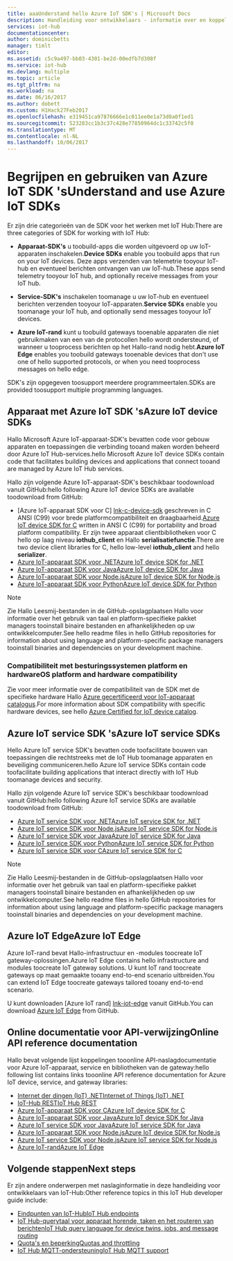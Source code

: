 ```yaml
---
title: aaaUnderstand hello Azure IoT SDK's | Microsoft Docs
description: Handleiding voor ontwikkelaars - informatie over en koppelingen toohello verschillende Azure IoT-apparaat en de service SDK's waarmee u toobuild apparaat-apps en apps van de back-end kunt.
services: iot-hub
documentationcenter: 
author: dominicbetts
manager: timlt
editor: 
ms.assetid: c5c9a497-bb03-4301-be2d-00edfb7d308f
ms.service: iot-hub
ms.devlang: multiple
ms.topic: article
ms.tgt_pltfrm: na
ms.workload: na
ms.date: 06/16/2017
ms.author: dobett
ms.custom: H1Hack27Feb2017
ms.openlocfilehash: e319451ca97876666e1c011ee0e1a73d0a0f1ed1
ms.sourcegitcommit: 523283cc1b3c37c428e77850964dc1c33742c5f0
ms.translationtype: MT
ms.contentlocale: nl-NL
ms.lasthandoff: 10/06/2017
---
```

# <a name="understand-and-use-azure-iot-sdks"></a><span data-ttu-id="a77c9-103">Begrijpen en gebruiken van Azure IoT SDK 's</span><span class="sxs-lookup"><span data-stu-id="a77c9-103">Understand and use Azure IoT SDKs</span></span>

<span data-ttu-id="a77c9-104">Er zijn drie categorieën van de SDK voor het werken met IoT Hub:</span><span class="sxs-lookup"><span data-stu-id="a77c9-104">There are three categories of SDK for working with IoT Hub:</span></span>

* <span data-ttu-id="a77c9-105">**Apparaat-SDK's** u toobuild-apps die worden uitgevoerd op uw IoT-apparaten inschakelen.</span><span class="sxs-lookup"><span data-stu-id="a77c9-105">**Device SDKs** enable you toobuild apps that run on your IoT devices.</span></span> <span data-ttu-id="a77c9-106">Deze apps verzenden van telemetrie tooyour IoT-hub en eventueel berichten ontvangen van uw IoT-hub.</span><span class="sxs-lookup"><span data-stu-id="a77c9-106">These apps send telemetry tooyour IoT hub, and optionally receive messages from your IoT hub.</span></span>

* <span data-ttu-id="a77c9-107">**Service-SDK's** inschakelen toomanage u uw IoT-hub en eventueel berichten verzenden tooyour IoT-apparaten.</span><span class="sxs-lookup"><span data-stu-id="a77c9-107">**Service SDKs** enable you toomanage your IoT hub, and optionally send messages tooyour IoT devices.</span></span>

* <span data-ttu-id="a77c9-108">**Azure IoT-rand** kunt u toobuild gateways tooenable apparaten die niet gebruikmaken van een van de protocollen hello wordt ondersteund, of wanneer u tooprocess berichten op het Hallo-rand nodig hebt.</span><span class="sxs-lookup"><span data-stu-id="a77c9-108">**Azure IoT Edge** enables you toobuild gateways tooenable devices that don't use one of hello supported protocols, or when you need tooprocess messages on hello edge.</span></span>

<span data-ttu-id="a77c9-109">SDK's zijn opgegeven toosupport meerdere programmeertalen.</span><span class="sxs-lookup"><span data-stu-id="a77c9-109">SDKs are provided toosupport multiple programming languages.</span></span>

## <a name="azure-iot-device-sdks"></a><span data-ttu-id="a77c9-110">Apparaat met Azure IoT SDK 's</span><span class="sxs-lookup"><span data-stu-id="a77c9-110">Azure IoT device SDKs</span></span>

<span data-ttu-id="a77c9-111">Hallo Microsoft Azure IoT-apparaat-SDK's bevatten code voor gebouw apparaten en toepassingen die verbinding tooand maken worden beheerd door Azure IoT Hub-services.</span><span class="sxs-lookup"><span data-stu-id="a77c9-111">hello Microsoft Azure IoT device SDKs contain code that facilitates building devices and applications that connect tooand are managed by Azure IoT Hub services.</span></span>

<span data-ttu-id="a77c9-112">Hallo zijn volgende Azure IoT-apparaat-SDK's beschikbaar toodownload vanuit GitHub:</span><span class="sxs-lookup"><span data-stu-id="a77c9-112">hello following Azure IoT device SDKs are available toodownload from GitHub:</span></span>

* <span data-ttu-id="a77c9-113">[Azure IoT-apparaat SDK voor C] [ lnk-c-device-sdk] geschreven in C ANSI (C99) voor brede platformcompatibiliteit en draagbaarheid.</span><span class="sxs-lookup"><span data-stu-id="a77c9-113">[Azure IoT device SDK for C][lnk-c-device-sdk] written in ANSI C (C99) for portability and broad platform compatibility.</span></span> <span data-ttu-id="a77c9-114">Er zijn twee apparaat clientbibliotheken voor C hello op laag niveau **iothub_client** en Hallo **serialisatiefunctie**.</span><span class="sxs-lookup"><span data-stu-id="a77c9-114">There are two device client libraries for C, hello low-level **iothub_client** and hello **serializer**.</span></span>
* <span data-ttu-id="a77c9-115">[Azure IoT-apparaat SDK voor .NET][lnk-dotnet-device-sdk]</span><span class="sxs-lookup"><span data-stu-id="a77c9-115">[Azure IoT device SDK for .NET][lnk-dotnet-device-sdk]</span></span>
* <span data-ttu-id="a77c9-116">[Azure IoT-apparaat SDK voor Java][lnk-java-device-sdk]</span><span class="sxs-lookup"><span data-stu-id="a77c9-116">[Azure IoT device SDK for Java][lnk-java-device-sdk]</span></span>
* <span data-ttu-id="a77c9-117">[Azure IoT-apparaat SDK voor Node.js][lnk-node-device-sdk]</span><span class="sxs-lookup"><span data-stu-id="a77c9-117">[Azure IoT device SDK for Node.js][lnk-node-device-sdk]</span></span>
* <span data-ttu-id="a77c9-118">[Azure IoT-apparaat SDK voor Python][lnk-python-device-sdk]</span><span class="sxs-lookup"><span data-stu-id="a77c9-118">[Azure IoT device SDK for Python][lnk-python-device-sdk]</span></span>

> [!NOTE]
> <span data-ttu-id="a77c9-119">Zie Hallo Leesmij-bestanden in de GitHub-opslagplaatsen Hallo voor informatie over het gebruik van taal en platform-specifieke pakket managers tooinstall binaire bestanden en afhankelijkheden op uw ontwikkelcomputer.</span><span class="sxs-lookup"><span data-stu-id="a77c9-119">See hello readme files in hello GitHub repositories for information about using language and platform-specific package managers tooinstall binaries and dependencies on your development machine.</span></span>
> 
> 

### <a name="os-platform-and-hardware-compatibility"></a><span data-ttu-id="a77c9-120">Compatibiliteit met besturingssystemen platform en hardware</span><span class="sxs-lookup"><span data-stu-id="a77c9-120">OS platform and hardware compatibility</span></span>

<span data-ttu-id="a77c9-121">Zie voor meer informatie over de compatibiliteit van de SDK met de specifieke hardware Hallo [Azure gecertificeerd voor IoT-apparaat catalogus][lnk-certified].</span><span class="sxs-lookup"><span data-stu-id="a77c9-121">For more information about SDK compatibility with specific hardware devices, see hello [Azure Certified for IoT device catalog][lnk-certified].</span></span>

## <a name="azure-iot-service-sdks"></a><span data-ttu-id="a77c9-122">Azure IoT service SDK 's</span><span class="sxs-lookup"><span data-stu-id="a77c9-122">Azure IoT service SDKs</span></span>

<span data-ttu-id="a77c9-123">Hello Azure IoT service SDK's bevatten code toofacilitate bouwen van toepassingen die rechtstreeks met de IoT Hub toomanage apparaten en beveiliging communiceren.</span><span class="sxs-lookup"><span data-stu-id="a77c9-123">hello Azure IoT service SDKs contain code toofacilitate building applications that interact directly with IoT Hub toomanage devices and security.</span></span>

<span data-ttu-id="a77c9-124">Hallo zijn volgende Azure IoT service SDK's beschikbaar toodownload vanuit GitHub:</span><span class="sxs-lookup"><span data-stu-id="a77c9-124">hello following Azure IoT service SDKs are available toodownload from GitHub:</span></span>

* <span data-ttu-id="a77c9-125">[Azure IoT service SDK voor .NET][lnk-dotnet-service-sdk]</span><span class="sxs-lookup"><span data-stu-id="a77c9-125">[Azure IoT service SDK for .NET][lnk-dotnet-service-sdk]</span></span>
* <span data-ttu-id="a77c9-126">[Azure IoT service SDK voor Node.js][lnk-node-service-sdk]</span><span class="sxs-lookup"><span data-stu-id="a77c9-126">[Azure IoT service SDK for Node.js][lnk-node-service-sdk]</span></span>
* <span data-ttu-id="a77c9-127">[Azure IoT service SDK voor Java][lnk-java-service-sdk]</span><span class="sxs-lookup"><span data-stu-id="a77c9-127">[Azure IoT service SDK for Java][lnk-java-service-sdk]</span></span>
* <span data-ttu-id="a77c9-128">[Azure IoT service SDK voor Python][lnk-python-service-sdk]</span><span class="sxs-lookup"><span data-stu-id="a77c9-128">[Azure IoT service SDK for Python][lnk-python-service-sdk]</span></span>
* <span data-ttu-id="a77c9-129">[Azure IoT service SDK voor C][lnk-c-service-sdk]</span><span class="sxs-lookup"><span data-stu-id="a77c9-129">[Azure IoT service SDK for C][lnk-c-service-sdk]</span></span>

> [!NOTE]
> <span data-ttu-id="a77c9-130">Zie Hallo Leesmij-bestanden in de GitHub-opslagplaatsen Hallo voor informatie over het gebruik van taal en platform-specifieke pakket managers tooinstall binaire bestanden en afhankelijkheden op uw ontwikkelcomputer.</span><span class="sxs-lookup"><span data-stu-id="a77c9-130">See hello readme files in hello GitHub repositories for information about using language and platform-specific package managers tooinstall binaries and dependencies on your development machine.</span></span>

## <a name="azure-iot-edge"></a><span data-ttu-id="a77c9-131">Azure IoT Edge</span><span class="sxs-lookup"><span data-stu-id="a77c9-131">Azure IoT Edge</span></span>

<span data-ttu-id="a77c9-132">Azure IoT-rand bevat Hallo-infrastructuur en -modules toocreate IoT gateway-oplossingen.</span><span class="sxs-lookup"><span data-stu-id="a77c9-132">Azure IoT Edge contains hello infrastructure and modules toocreate IoT gateway solutions.</span></span> <span data-ttu-id="a77c9-133">U kunt IoT rand toocreate gateways op maat gemaakte tooany end-to-end scenario uitbreiden.</span><span class="sxs-lookup"><span data-stu-id="a77c9-133">You can extend IoT Edge toocreate gateways tailored tooany end-to-end scenario.</span></span>

<span data-ttu-id="a77c9-134">U kunt downloaden [Azure IoT rand] [ lnk-iot-edge] vanuit GitHub.</span><span class="sxs-lookup"><span data-stu-id="a77c9-134">You can download [Azure IoT Edge][lnk-iot-edge] from GitHub.</span></span>

## <a name="online-api-reference-documentation"></a><span data-ttu-id="a77c9-135">Online documentatie voor API-verwijzing</span><span class="sxs-lookup"><span data-stu-id="a77c9-135">Online API reference documentation</span></span>

<span data-ttu-id="a77c9-136">Hallo bevat volgende lijst koppelingen tooonline API-naslagdocumentatie voor Azure IoT-apparaat, service en bibliotheken van de gateway:</span><span class="sxs-lookup"><span data-stu-id="a77c9-136">hello following list contains links tooonline API reference documentation for Azure IoT device, service, and gateway libraries:</span></span>

* <span data-ttu-id="a77c9-137">[Internet der dingen (IoT) .NET][lnk-dotnet-ref]</span><span class="sxs-lookup"><span data-stu-id="a77c9-137">[Internet of Things (IoT) .NET][lnk-dotnet-ref]</span></span>
* <span data-ttu-id="a77c9-138">[IoT-Hub REST][lnk-rest-ref]</span><span class="sxs-lookup"><span data-stu-id="a77c9-138">[IoT Hub REST][lnk-rest-ref]</span></span>
* <span data-ttu-id="a77c9-139">[Azure IoT-apparaat SDK voor C][lnk-c-ref]</span><span class="sxs-lookup"><span data-stu-id="a77c9-139">[Azure IoT device SDK for C][lnk-c-ref]</span></span>
* <span data-ttu-id="a77c9-140">[Azure IoT-apparaat SDK voor Java][lnk-java-ref]</span><span class="sxs-lookup"><span data-stu-id="a77c9-140">[Azure IoT device SDK for Java][lnk-java-ref]</span></span>
* <span data-ttu-id="a77c9-141">[Azure IoT service SDK voor Java][lnk-java-service-ref]</span><span class="sxs-lookup"><span data-stu-id="a77c9-141">[Azure IoT service SDK for Java][lnk-java-service-ref]</span></span>
* <span data-ttu-id="a77c9-142">[Azure IoT-apparaat SDK voor Node.js][lnk-node-ref]</span><span class="sxs-lookup"><span data-stu-id="a77c9-142">[Azure IoT device SDK for Node.js][lnk-node-ref]</span></span>
* <span data-ttu-id="a77c9-143">[Azure IoT service SDK voor Node.js][lnk-node-service-ref]</span><span class="sxs-lookup"><span data-stu-id="a77c9-143">[Azure IoT service SDK for Node.js][lnk-node-service-ref]</span></span>
* <span data-ttu-id="a77c9-144">[Azure IoT-rand][lnk-gateway-ref]</span><span class="sxs-lookup"><span data-stu-id="a77c9-144">[Azure IoT Edge][lnk-gateway-ref]</span></span>

## <a name="next-steps"></a><span data-ttu-id="a77c9-145">Volgende stappen</span><span class="sxs-lookup"><span data-stu-id="a77c9-145">Next steps</span></span>

<span data-ttu-id="a77c9-146">Er zijn andere onderwerpen met naslaginformatie in deze handleiding voor ontwikkelaars van IoT-Hub:</span><span class="sxs-lookup"><span data-stu-id="a77c9-146">Other reference topics in this IoT Hub developer guide include:</span></span>

* <span data-ttu-id="a77c9-147">[Eindpunten van IoT-Hub][lnk-devguide-endpoints]</span><span class="sxs-lookup"><span data-stu-id="a77c9-147">[IoT Hub endpoints][lnk-devguide-endpoints]</span></span>
* <span data-ttu-id="a77c9-148">[IoT Hub-querytaal voor apparaat horende, taken en het routeren van berichten][lnk-devguide-query]</span><span class="sxs-lookup"><span data-stu-id="a77c9-148">[IoT Hub query language for device twins, jobs, and message routing][lnk-devguide-query]</span></span>
* <span data-ttu-id="a77c9-149">[Quota's en beperking][lnk-devguide-quotas]</span><span class="sxs-lookup"><span data-stu-id="a77c9-149">[Quotas and throttling][lnk-devguide-quotas]</span></span>
* <span data-ttu-id="a77c9-150">[IoT Hub MQTT-ondersteuning][lnk-devguide-mqtt]</span><span class="sxs-lookup"><span data-stu-id="a77c9-150">[IoT Hub MQTT support][lnk-devguide-mqtt]</span></span>

<!-- Links and images -->

[lnk-c-device-sdk]: https://github.com/Azure/azure-iot-sdk-c
[lnk-c-service-sdk]: https://github.com/Azure/azure-iot-sdk-c/tree/master/iothub_service_client
[lnk-dotnet-device-sdk]: https://github.com/Azure/azure-iot-sdk-csharp/tree/master/device
[lnk-java-device-sdk]: https://github.com/Azure/azure-iot-sdk-java/tree/master/device
[lnk-dotnet-service-sdk]: https://github.com/Azure/azure-iot-sdk-csharp/tree/master/service
[lnk-java-service-sdk]: https://github.com/Azure/azure-iot-sdk-java/tree/master/service
[lnk-node-device-sdk]: https://github.com/Azure/azure-iot-sdk-node/tree/master/device
[lnk-node-service-sdk]: https://github.com/Azure/azure-iot-sdk-node/tree/master/service
[lnk-python-device-sdk]: https://github.com/Azure/azure-iot-sdk-python/tree/master/device
[lnk-python-service-sdk]: https://github.com/Azure/azure-iot-sdk-python/tree/master/service
[lnk-certified]: https://catalog.azureiotsuite.com/
[lnk-iot-edge]: https://github.com/Azure/iot-edge

[lnk-dotnet-ref]: https://docs.microsoft.com/dotnet/api/microsoft.azure.devices
[lnk-c-ref]: https://azure.github.io/azure-iot-sdk-c/index.html
[lnk-java-ref]: https://docs.microsoft.com/java/api/com.microsoft.azure.sdk.iot.device
[lnk-node-ref]: https://azure.github.io/azure-iot-sdk-node/
[lnk-rest-ref]: https://docs.microsoft.com/rest/api/iothub/
[lnk-java-service-ref]: https://docs.microsoft.com/java/api/com.microsoft.azure.sdk.iot.service.auth
[lnk-node-service-ref]: https://azure.github.io/azure-iot-sdk-node/
[lnk-gateway-ref]: http://azure.github.io/iot-edge/api_reference/c/html/

[lnk-devguide-endpoints]: iot-hub-devguide-endpoints.md
[lnk-devguide-quotas]: iot-hub-devguide-quotas-throttling.md
[lnk-devguide-query]: iot-hub-devguide-query-language.md
[lnk-devguide-mqtt]: iot-hub-mqtt-support.md

